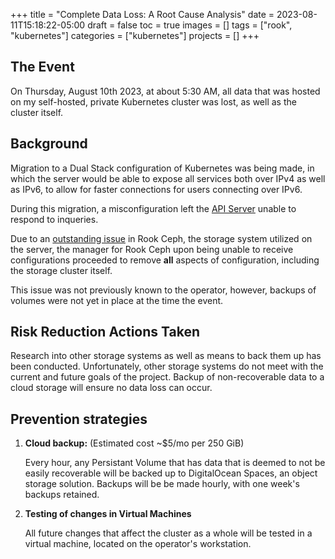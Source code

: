 +++
title = "Complete Data Loss: A Root Cause Analysis"
date = 2023-08-11T15:18:22-05:00
draft = false
toc = true
images = []
tags = ["rook", "kubernetes"]
categories = ["kubernetes"]
projects = []
+++


## The Event

On Thursday, August 10th 2023, at about 5:30 AM, all data that was hosted on my self-hosted, private Kubernetes cluster was lost, as well as the cluster itself.

## Background

Migration to a Dual Stack configuration of Kubernetes was being made, in which the server would be able to expose all services both over IPv4 as well as IPv6, to allow for faster connections for users connecting over IPv6.

During this migration, a misconfiguration left the [API Server](https://kubernetes.io/docs/concepts/overview/kubernetes-api/) unable to respond to inqueries.

Due to an [outstanding issue](https://github.com/rook/rook/issues/4274) in Rook Ceph, the storage system utilized on the server, the manager for Rook Ceph upon being unable to receive configurations proceeded to remove __all__ aspects of configuration, including the storage cluster itself.

This issue was not previously known to the operator, however, backups of volumes were not yet in place at the time the event.

## Risk Reduction Actions Taken

Research into other storage systems as well as means to back them up has been conducted. Unfortunately, other storage systems do not meet with the current and future goals of the project. Backup of non-recoverable data to a cloud storage will ensure no data loss can occur.

## Prevention strategies

1. __Cloud backup:__ (Estimated cost ~$5/mo per 250 GiB)

    Every hour, any Persistant Volume that has data that is deemed to not be easily recoverable will be backed up to DigitalOcean Spaces, an object storage solution. Backups will be be made hourly, with one week's backups retained.
2. __Testing of changes in Virtual Machines__

    All future changes that affect the cluster as a whole will be tested in a virtual machine, located on the operator's workstation.